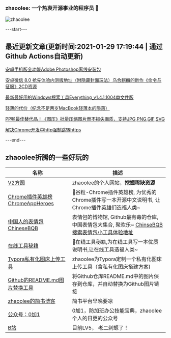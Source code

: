 ### zhaoolee: 一个热衷开源事业的程序员 👋

![zhaoolee](https://github-readme-stats.vercel.app/api?username=zhaoolee&show_icons=true)

---start---

## 最近更新文章(更新时间:2021-01-29 17:19:44 | 通过Github Actions自动更新)

[安卓手机版全功能Adobe Photoshop离线安装包](https://v2fy.com/p/2021-01-25-adobe-photoshop-1611542427000/)

[安卓微信 8.0 抢先体验内测版地址（附隐藏封面玩法）乌合麒麟的新作《命令与征服》2CD资源](https://v2fy.com/p/2021-01-22-mingling-1611280589000/)

[最新最好用的Windows搜索工具Everything_v1.4.1.1004单文件版](https://v2fy.com/p/2021-01-21-1611197628000/)

[轻薄的代价（纪念不足两岁MacBook轻薄本的陨落）](https://fangyuanxiaozhan.com/p/2021-01-28-09/)

[PP鸭最佳替代品！《图压》批量压缩图片而不损失画质，支持JPG,PNG,GIF,SVG](https://fangyuanxiaozhan.com/p/2021-01-26-13/)

[解决Chrome开发中http强制跳转https](https://fangyuanxiaozhan.com/p/2021-01-25-24/)

---end---


## zhaoolee折腾的一些好玩的

| 名称 |  描述   |
| ---    | --- |
| [V2方圆](https://v2fy.com)  | zhaoolee的个人网站，**挖掘稀缺资源** |
| [Chrome插件英雄榜 ChromeAppHeroes](https://github.com/zhaoolee/ChromeAppHeroes) | 🌈谷粒-Chrome插件英雄榜, 为优秀的Chrome插件写一本开源中文说明书, 让Chrome插件英雄们造福人类~ |
| [中国人的表情包 ChineseBQB](https://github.com/zhaoolee/ChineseBQB) | 表情包的博物馆, Github最有毒的仓库, 中国表情包大集合, 聚欢乐~ [ChinseBQB搜索表情包小工具体验地址](https://www.v2fy.com/asset/0i/ChineseBQB/) |
| [在线工具秘籍](https://github.com/zhaoolee/OnlineToolsBook) |  🍭在线工具秘籍,为在线工具写一本优质说明书,让在线工具造福人类~ |
| [Typora私有化图床上传工具](https://github.com/zhaoolee/EasyTypora)  |  zhaoolee为Typora定制一个私有化图床上传工具（含私有化图床搭建方案) |
| [Github的README.md图片替换工具](https://github.com/zhaoolee/replace_readme_md_image) |  将Github仓库README.md中的图片保存到仓库，并自动替换为Github图片链接  |
| [zhaoolee的简书博客](https://www.jianshu.com/u/c5d047065c42) | 简书平台早晚要凉 |
| [公众号：0加1](https://www.v2fy.com/asset/0i/jikemiji/jikemiji-md/public.assets/0add1.png)  |  0加1，防加班办公技能宝典，zhaoolee个人的日更的公众号 |
| [B站](https://space.bilibili.com/9116631)  | 目前LV5， 老二刺螈了！  |




